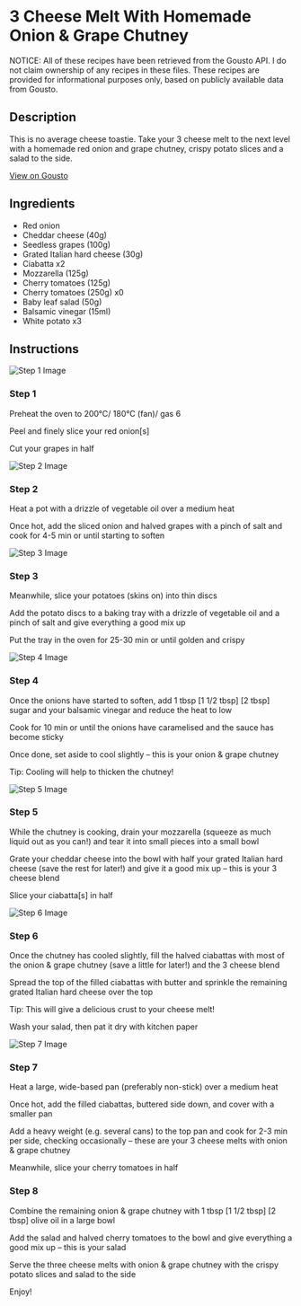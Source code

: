 # 3 Cheese Melt With Homemade Onion & Grape Chutney

NOTICE: All of these recipes have been retrieved from the Gousto API. I do not claim ownership of any recipes in these files. These recipes are provided for informational purposes only, based on publicly available data from Gousto.

## Description

This is no average cheese toastie. Take your 3 cheese melt to the next level with a homemade red onion and grape chutney, crispy potato slices and a salad to the side.

[View on Gousto](https://www.gousto.co.uk/recipes/cookbook/three-cheese-melt-with-homemade-onion-grape-chutney)

## Ingredients

- Red onion
- Cheddar cheese (40g)
- Seedless grapes (100g)
- Grated Italian hard cheese (30g)
- Ciabatta x2
- Mozzarella (125g)
- Cherry tomatoes (125g)
- Cherry tomatoes (250g) x0
- Baby leaf salad (50g)
- Balsamic vinegar (15ml)
- White potato x3

## Instructions

![Step 1 Image](https://production-media.gousto.co.uk/cms/recipe-step-image/Step-1-1599496050294-x200.jpg)

### Step 1

Preheat the oven to 200°C/ 180°C (fan)/ gas 6

Peel and finely slice your red onion[s]

Cut your grapes in half

![Step 2 Image](https://production-media.gousto.co.uk/cms/recipe-step-image/Step-2-1-1599496054619-x200.jpg)

### Step 2

Heat a pot with a drizzle of vegetable oil over a medium heat

Once hot, add the sliced onion and halved grapes with a pinch of salt and cook for 4-5 min or until starting to soften

![Step 3 Image](https://production-media.gousto.co.uk/cms/recipe-step-image/Step-3-1599496066375-x200.jpg)

### Step 3

Meanwhile, slice your potatoes (skins on) into thin discs

Add the potato discs to a baking tray with a drizzle of vegetable oil and a pinch of salt and give everything a good mix up

Put the tray in the oven for 25-30 min or until golden and crispy

![Step 4 Image](https://production-media.gousto.co.uk/cms/recipe-step-image/Step-4-1599496075222-x200.jpg)

### Step 4

Once the onions have started to soften, add 1 tbsp <span class="text-purple">[1 1/2 tbsp]</span> <span class="text-danger">[2 tbsp]</span> sugar and your balsamic vinegar and reduce the heat to low

Cook for 10 min or until the onions have caramelised and the sauce has become sticky

Once done, set aside to cool slightly – this is your onion & grape chutney

Tip: Cooling will help to thicken the chutney!

![Step 5 Image](https://production-media.gousto.co.uk/cms/recipe-step-image/Step-5-1599496084573-x200.jpg)

### Step 5

While the chutney is cooking, drain your mozzarella (squeeze as much liquid out as you can!) and tear it into small pieces into a small bowl

Grate your cheddar cheese into the bowl with half your grated Italian hard cheese (save the rest for later!) and give it a good mix up – this is your 3 cheese blend

Slice your ciabatta[s] in half

![Step 6 Image](https://production-media.gousto.co.uk/cms/recipe-step-image/Step-6-1599496094337-x200.jpg)

### Step 6

Once the chutney has cooled slightly, fill the halved ciabattas with most of the onion & grape chutney (save a little for later!) and the 3 cheese blend

Spread the top of the filled ciabattas with butter and sprinkle the remaining grated Italian hard cheese over the top

Tip: This will give a delicious crust to your cheese melt!

Wash your salad, then pat it dry with kitchen paper

![Step 7 Image](https://production-media.gousto.co.uk/cms/recipe-step-image/Step-7-1599496120546-x200.jpg)

### Step 7

Heat a large, wide-based pan (preferably non-stick) over a medium heat

Once hot, add the filled ciabattas, buttered side down, and cover with a smaller pan

Add a heavy weight (e.g. several cans) to the top pan and cook for 2-3 min per side, checking occasionally – these are your 3 cheese melts with onion & grape chutney

Meanwhile, slice your cherry tomatoes in half

### Step 8

Combine the remaining onion & grape chutney with 1 tbsp <span class="text-purple">[1 1/2 tbsp]</span><span class="text-danger"> [2 tbsp] </span>olive oil in a large bowl

Add the salad and halved cherry tomatoes to the bowl and give everything a good mix up – this is your salad

Serve the three cheese melts with onion & grape chutney with the crispy potato slices and salad to the side

Enjoy!

